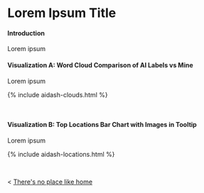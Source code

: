 
# Lorem Ipsum Title

#### Introduction

Lorem ipsum


#### Visualization A: Word Cloud Comparison of AI Labels vs Mine

Lorem ipsum

  {% include aidash-clouds.html %}
  
  &nbsp; &nbsp; 
  
#### Visualization B: Top Locations Bar Chart with Images in Tooltip

Lorem ipsum

  {% include aidash-locations.html %}



  &nbsp; &nbsp; &nbsp; &nbsp;
  

< [There's no place like home](./index.md)
